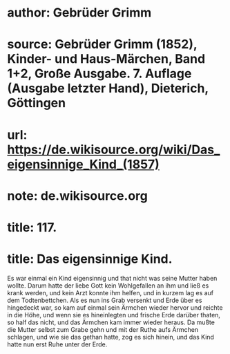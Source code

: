 # author: Gebrüder Grimm
# source: Gebrüder Grimm (1852), Kinder- und Haus-Märchen, Band 1+2, Große Ausgabe. 7. Auflage (Ausgabe letzter Hand), Dieterich, Göttingen
# url: https://de.wikisource.org/wiki/Das_eigensinnige_Kind_(1857)
# note: de.wikisource.org
# title: 117.

# title: Das eigensinnige Kind.

Es war einmal ein Kind eigensinnig und that nicht was seine Mutter haben wollte. Darum hatte der liebe Gott kein Wohlgefallen an ihm und ließ es krank werden, und kein Arzt konnte ihm helfen, und in kurzem lag es auf dem Todtenbettchen. Als es nun ins Grab versenkt und Erde über es hingedeckt war, so kam auf einmal sein Ärmchen wieder hervor und reichte in die Höhe, und wenn sie es hineinlegten und frische Erde darüber thaten, so half das nicht, und das Ärmchen kam immer wieder heraus. Da mußte die Mutter selbst zum Grabe gehn und mit der Ruthe aufs Ärmchen schlagen, und wie sie das gethan hatte, zog es sich hinein, und das Kind hatte nun erst Ruhe unter der Erde. 

